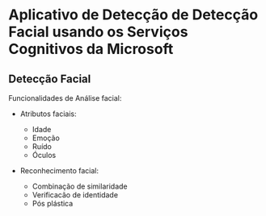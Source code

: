 # Aplicativo de Detecção de Detecção Facial usando os Serviços Cognitivos da Microsoft

## Detecção Facial

Funcionalidades de Análise facial:
  - Atributos faciais:
    - Idade
    - Emoção
    - Ruído
    - Óculos

  - Reconhecimento facial:
    - Combinação de similaridade
    - Verificacão de identidade
    - Pós plástica
